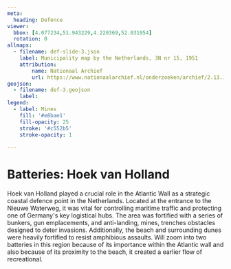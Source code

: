 ```yaml
---
meta:
  heading: Defence
viewer:
  bbox: [4.077234,51.943229,4.220369,52.031954]
  rotation: 0
allmaps:
  - filename: def-slide-3.json
    label: Municipality map by the Netherlands, 3N nr 15, 1951
    attribution:
        name: Nationaal Archief
        url: https://www.nationaalarchief.nl/onderzoeken/archief/2.13.167/invnr/277/file/NL-HaNA_2.13.167_277_10?eadID=2.13.167&unitID=277&query=
geojson:
  - filename: def-3.geojson
    label:
legend:
  - label: Mines
    fill: '#e8bae1'
    fill-opacity: 25
    stroke: '#c552b5'
    stroke-opacity: 1

---
```


# Batteries: Hoek van Holland 

Hoek van Holland played a crucial role in the Atlantic Wall as a strategic coastal defence point in the Netherlands. Located at the entrance to the Nieuwe Waterweg, it was vital for controlling maritime traffic and protecting one of Germany's key logistical hubs. The area was fortified with a series of bunkers, gun emplacements, and anti-landing, mines, trenches obstacles designed to deter invasions. Additionally, the beach and surrounding dunes were heavily fortified to resist amphibious assaults.
Will zoom into two batteries in this region because of its importance within the Atlantic wall and also because of  its proximity to the beach, it created a earlier flow of recreational.